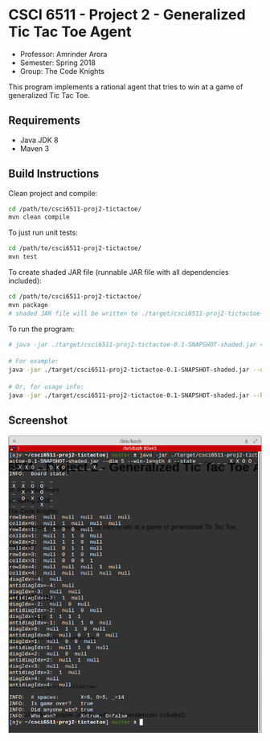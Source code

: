 # CSCI 6511 - Project 2 - Generalized Tic Tac Toe Agent

* Professor: Amrinder Arora
* Semester: Spring 2018
* Group: The Code Knights

This program implements a rational agent that tries to win at a game of generalized Tic Tac Toe.

## Requirements

* Java JDK 8
* Maven 3

## Build Instructions

Clean project and compile:

```bash
cd /path/to/csci6511-proj2-tictactoe/
mvn clean compile
```

To just run unit tests:

```bash
cd /path/to/csci6511-proj2-tictactoe/
mvn test
```

To create shaded JAR file (runnable JAR file with all dependencies included):

```bash
cd /path/to/csci6511-proj2-tictactoe/
mvn package
# shaded JAR file will be written to ./target/csci6511-proj2-tictactoe-0.1-SNAPSHOT-shaded.jar
```

To run the program:

```bash
# java -jar ./target/csci6511-proj2-tictactoe-0.1-SNAPSHOT-shaded.jar <args>

# For example:
java -jar ./target/csci6511-proj2-tictactoe-0.1-SNAPSHOT-shaded.jar --dim 3 --win-length 3 --state _ _ _ _ O X X _ _ O _ _ X X O

# Or, for usage info:
java -jar ./target/csci6511-proj2-tictactoe-0.1-SNAPSHOT-shaded.jar --help
```

## Screenshot

![Screenshot](/screenshot.png?raw=true "Screenshot")
